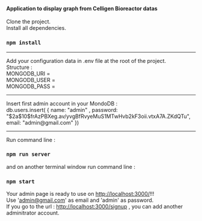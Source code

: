 #### Application to display graph from Celligen Bioreactor datas

Clone the project.<br>
Install all dependencies.<br>
### `npm install`
<hr>
Add your configuration data in .env file at the root of the project.<br>
Structure : <br>
MONGODB_URI = <br>
MONGODB_USER = <br>
MONGODB_PASS = <br>
<hr>
Insert first admin account in your MondoDB :<br>
db.users.insert( { name: "admin" , password: "$2a$10$frAzPBXeg.av/yvgBfRvyeMuS1MTwHvb2kF3oii.vtxA7A.ZKdQTu", email: "admin@gmail.com" })<br><hr>

Run command line : 
### `npm run server`
and on another terminal window run command line :
### `npm start`

Your admin page is ready to use on [http://localhost:3000/](http://localhost:3000/)!!!<br>
Use 'admin@gmail.com' as email and 'admin' as password.<br>
If you go to the url : [http://localhost:3000/signup](http://localhost:3000/signup) , you can add another adminitrator account.
